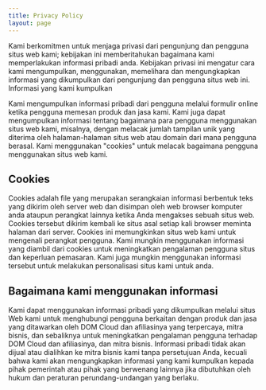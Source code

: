 ```yaml
---
title: Privacy Policy
layout: page
---
```


Kami berkomitmen untuk menjaga privasi dari pengunjung dan pengguna situs web kami; kebijakan ini memberitahukan bagaimana kami memperlakukan informasi pribadi anda. Kebijakan privasi ini mengatur cara kami mengumpulkan, menggunakan, memelihara dan mengungkapkan informasi yang dikumpulkan dari pengunjung dan pengguna situs web ini.
Informasi yang kami kumpulkan

Kami mengumpulkan informasi pribadi dari pengguna melalui formulir online ketika pengguna memesan produk dan jasa kami. Kami juga dapat mengumpulkan informasi tentang bagaimana para pengguna menggunakan situs web kami, misalnya, dengan melacak jumlah tampilan unik yang diterima oleh halaman-halaman situs web atau domain dari mana pengguna berasal. Kami menggunakan "cookies" untuk melacak bagaimana pengguna menggunakan situs web kami.

## Cookies

Cookies adalah file yang merupakan serangkaian informasi berbentuk teks yang dikirim oleh server web dan disimpan oleh web browser komputer anda ataupun perangkat lainnya ketika Anda mengakses sebuah situs web. Cookies tersebut dikirim kembali ke situs asal setiap kali browser meminta halaman dari server. Cookies ini memungkinkan situs web kami untuk mengenali perangkat pengguna. Kami mungkin menggunakan informasi yang diambil dari cookies untuk meningkatkan pengalaman pengguna situs dan keperluan pemasaran. Kami juga mungkin menggunakan informasi tersebut untuk melakukan personalisasi situs kami untuk anda.

## Bagaimana kami menggunakan informasi

Kami dapat menggunakan informasi pribadi yang dikumpulkan melalui situs Web kami untuk menghubungi pengguna berkaitan dengan produk dan jasa yang ditawarkan oleh DOM Cloud dan afiliasinya yang terpercaya, mitra bisnis, dan sebaliknya untuk meningkatkan pengalaman pengguna terhadap DOM Cloud dan afiliasinya, dan mitra bisnis. Informasi pribadi tidak akan dijual atau dialihkan ke mitra bisnis kami tanpa persetujuan Anda, kecuali bahwa kami akan mengungkapkan informasi yang kami kumpulkan kepada pihak pemerintah atau pihak yang berwenang lainnya jika dibutuhkan oleh hukum dan peraturan perundang-undangan yang berlaku.

